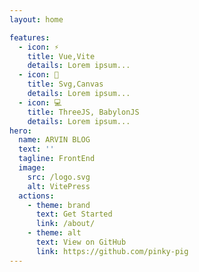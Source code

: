 ```yaml
---
layout: home

features:
  - icon: ⚡️
    title: Vue,Vite
    details: Lorem ipsum...
  - icon: 🏈
    title: Svg,Canvas
    details: Lorem ipsum...
  - icon: 💻
    title: ThreeJS, BabylonJS
    details: Lorem ipsum...
hero:
  name: ARVIN BLOG
  text: ''
  tagline: FrontEnd
  image:
    src: /logo.svg
    alt: VitePress
  actions:
    - theme: brand
      text: Get Started
      link: /about/
    - theme: alt
      text: View on GitHub
      link: https://github.com/pinky-pig
---
```



<style>
:root {
  --vp-home-hero-name-color: transparent;
  --vp-home-hero-name-background: -webkit-linear-gradient(120deg, #bd34fe, #41d1ff);
}
html.dark {
  /* nav logo 暗黑模式下的 svg 颜色变换 */
  --VPImage-logo-color-filter:drop-shadow(rgba(255, 255, 255, 0.87) 100px 0);
  --VPImage-logo-color-transform:translateX(-100px);
}
.VPImage{
  filter: var(--VPImage-logo-color-filter);
  transform: var(--VPImage-logo-color-transform);
}
</style>
